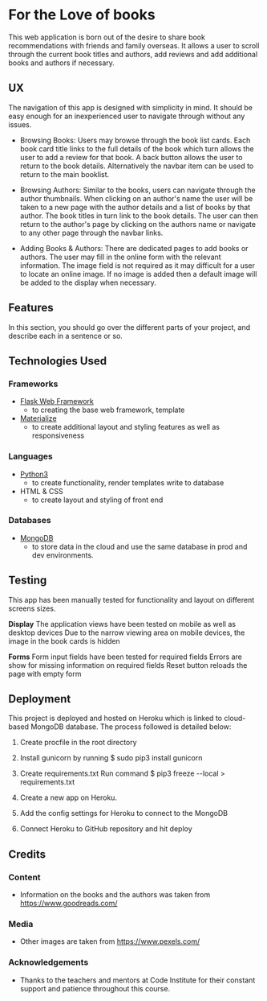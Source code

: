 # For the Love of books

This web application is born out of the desire to share book recommendations with friends and family overseas. It allows a user to scroll through the current book titles and authors, add reviews and add additional books and authors if necessary. 

## UX
 
The navigation of this app is designed with simplicity in mind. It should be easy enough for an inexperienced user to navigate through without any issues.

- Browsing Books: Users may browse through the book list cards.  Each book card title links to the full details of the book which  turn allows the user to add a review for that book. A back button allows the user to return to the book details.  Alternatively the navbar item can be used to return to the main booklist.

- Browsing Authors: Similar to the books, users can navigate through the author thumbnails. When clicking on an author's name the user will be taken to a new page with the author details and a list of books by that author.  The book titles in turn link to the book details. The user can then return to the author's page by clicking on the authors name or navigate to any other page through the navbar links.

- Adding Books & Authors: There are dedicated pages to add books or authors.  The user may fill in the online form with the relevant information. The image field is not required as it may difficult for a user to locate an online image.  If no image is added then a default image will be added to the display when necessary.


## Features

In this section, you should go over the different parts of your project, and describe each in a sentence or so.

## Technologies Used

### Frameworks
- [Flask Web Framework](http://flask.pocoo.org/)
    - to creating the base web framework, template
- [Materialize](http://flask.pocoo.org/)
    - to create additional layout and styling features as well as responsiveness

### Languages
- [Python3](https://www.python.org/)
    - to create functionality, render templates write to database
- HTML & CSS
    - to create layout and styling of front end

### Databases
- [MongoDB](https://www.mongodb.com/)
    - to store data in the cloud and use the same database in prod and dev environments.

## Testing

This app has been manually tested for functionality and layout on different screens sizes.

**Display**
    The application views have been tested on mobile as well as desktop devices
    Due to the narrow viewing area on mobile devices, the image in the book cards is hidden
    
**Forms**
    Form input fields have been tested for required fields
    Errors are show for missing information on required fields
    Reset button reloads the page with empty form
    
    
## Deployment

This project is deployed and hosted on Heroku which is linked to cloud-based MongoDB database. The process followed is detailed below:

1. Create procfile in the root directory 

2. Install gunicorn by running $ sudo pip3 install gunicorn

3. Create requirements.txt Run command $ pip3 freeze --local > requirements.txt

4. Create a new app on Heroku.

5. Add the config settings for Heroku to connect to the MongoDB

6. Connect Heroku to GitHub repository and hit deploy


## Credits

### Content
- Information on the books and the authors was taken from https://www.goodreads.com/

### Media
- Other images are taken from https://www.pexels.com/


### Acknowledgements
- Thanks to the teachers and mentors at Code Institute for their constant support and patience throughout this course.